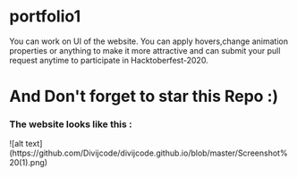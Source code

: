 # portfolio1

You can work on UI of the website.
You can apply hovers,change animation properties or anything to make it more attractive and can submit your pull request anytime to participate in Hacktoberfest-2020.
<h1>And Don't forget to star this Repo :)  </h1>

<h3>The website looks like this :</h3>
![alt text](https://github.com/Divijcode/divijcode.github.io/blob/master/Screenshot%20(1).png)
